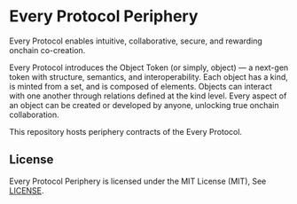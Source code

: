 # Every Protocol Periphery

Every Protocol enables intuitive, collaborative, secure, and rewarding onchain co-creation.

Every Protocol introduces the Object Token (or simply, object) — a next-gen token with structure, semantics, and interoperability. Each object has a kind, is minted from a set, and is composed of elements. Objects can interact with one another through relations defined at the kind level. Every aspect of an object can be created or developed by anyone, unlocking true onchain collaboration.

This repository hosts periphery contracts of the Every Protocol.

## License

Every Protocol Periphery is licensed under the MIT License (MIT), See [LICENSE](https://github.com/everyprotocol/periphery/blob/main/LICENSE).
